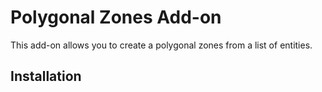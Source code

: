 # Polygonal Zones Add-on

This add-on allows you to create a polygonal zones from a list of entities.

## Installation
